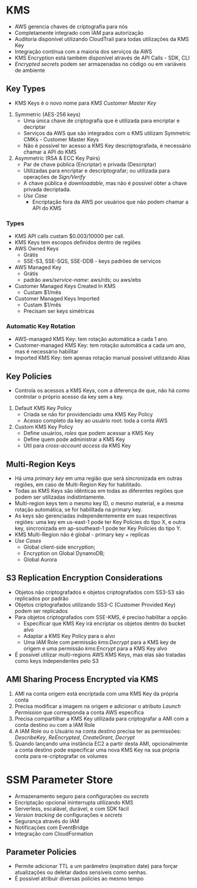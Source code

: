 # KMS
- AWS gerencia chaves de criptografia para nós
- Completamente integrado com IAM para autorização
- Auditoria disponível utilizando CloudTrail para todas utilizações da KMS Key
- Integração contínua com a maioria dos serviços da AWS
- KMS Encryption está também disponível através de API Calls - SDK, CLI
- *Encrypted secrets* podem ser armazenadas no código ou em variáveis de ambiente

## Key Types
- KMS Keys é o novo nome para *KMS Customer Master Key*
1. Symmetric (AES-256 keys)
   - Uma única chave de criptografia que é utilizada para encriptar e decriptar
   - Serviços da AWS que são integrados com o KMS utilizam Symmetric CMKs - Customer Master Keys
   - Não é possível ter acesso a KMS Key descriptografada, é necessário chamar a API do KMS
2. Asymmetric (RSA & ECC Key Pairs)
   - Par de chave pública (Encriptar) e privada (Descriptar)
   - Utilizadas para encriptar e descriptografar; ou utilizada para operações de *Sign/Verify*
   - A chave pública é *downloadable*, mas não é possível obter a chave privada decriptada.
   - *Use Case*
	   - Encriptação fora da AWS por usuários que não podem chamar a API do KMS

### Types
- KMS API calls custam $0.003/10000 per call.
- KMS Keys tem escopos definidos dentro de regiões
- AWS Owned Keys
	- Grátis
	- SSE-S3, SSE-SQS, SSE-DDB - keys padrões de serviços
- AWS Managed Key
	- Grátis
	- padrão aws/*service-name*: aws/rds; ou aws/ebs
- Customer Managed Keys Created In KMS
	- Custam $1/mês
- Customer Managed Keys Imported
	- Custam $1/mês
	- Precisam ser keys simétricas

### Automatic Key Rotation
- AWS-managed KMS Key: tem rotação automática a cada 1 ano.
- Customer-managed KMS Key: tem rotação automática a cada um ano, mas é necessário habilitar
- Imported KMS Key: tem apenas rotação manual possível utilizando Alias

## Key Policies
- Controla os acessos a KMS Keys, com a diferença de que, não há como controlar o próprio acesso da key sem a key.
1. Default KMS Key Policy
   - Criada se não for providenciado uma KMS Key Policy
   - Acesso completo da key ao usuário root: toda a conta AWS
2. Custom KMS Key Policy
   - Define usuários, *roles* que podem acessar a KMS Key
   - Define quem pode administrar a KMS Key
   - Útil para *cross-account access* da KMS Key



## Multi-Region Keys
- Há uma *primary key* em uma região que será sincronizada em outras regiões, em caso de Multi-Region Key for habilitado.
- Todas as KMS Keys são idênticas em todas as diferentes regiões que podem ser utilizadas indistintamente.
- Multi-region keys tem o mesmo key ID, o mesmo material, e a mesma rotação automática, se for habilitada na primary key.
- As keys são gerenciadas independentemente em suas respectivas regiões: uma key em us-east-1 pode ter Key Policies do tipo X, e outra key, sincronizada em ap-southeast-1 pode ter Key Policies do tipo Y.
- KMS Multi-Region não é global - primary key + replicas
- *Use Cases*
	- Global client-side encryption;
	- Encryption on Global DynamoDB;
	-  Global Aurora

## S3 Replication Encryption Considerations
- Objetos não criptografados e objetos criptografados com SS3-S3 são replicados por padrão
- Objetos criptografados utilizando SS3-C (Customer Provided Key) podem ser replicados
- Para objetos criptografados com SSE-KMS, é preciso habilitar a opção.
	- Especificar que KMS Key irá encriptar os objetos dentro do bucket alvo
	- Adaptar a KMS Key Policy para o alvo
	- Uma IAM Role com permissão *kms:Decrypt* para a KMS key de origem e uma permissão *kms:Encrypt* para a KMS Key alvo
- É possível utilizar multi-regions AWS KMS Keys, mas elas são tratadas como keys independentes pelo S3

## AMI Sharing Process Encrypted via KMS
1. AMI na conta origem está encriptada com uma KMS Key da própria conta
2. Precisa modificar a imagem na origem e adicionar o atributo *Launch Permission* que corresponda a conta AWS específica
3. Precisa compartilhar a KMS Key utilizada para criptografar a AMI com a conta destino ou com a IAM Role
4. A IAM Role ou o Usuário na conta destino precisa ter as permissões: *DescribeKey*, *ReEncrypted*, *CreateGrant*, *Decrypt*
5. Quando lançando uma instância EC2 a partir desta AMI, opcionalmente a conta destino pode especificar uma nova KMS Key na sua própria conta para re-criptografar os volumes

# SSM Parameter Store
- Armazenamento seguro para configurações ou *secrets*
- Encriptação opcional ininterrupta utilizando KMS
- Serverless, escalável, durável, e com SDK fácil
- *Version tracking* de configurações e *secrets*
- Segurança através do IAM
- Notificações com EventBridge
- Integração com CloudFormation

## Parameter Policies
- Permite adicionar TTL a um parâmetro (expiration date) para forçar atualizações ou deletar dados sensíveis como senhas.
- É possível atribuir diversas policies ao mesmo tempo